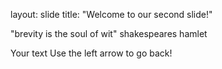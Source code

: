 layout: slide
title: "Welcome to our second slide!"


"brevity is the soul of wit" shakespeares hamlet

Your text
Use the left arrow to go back!
